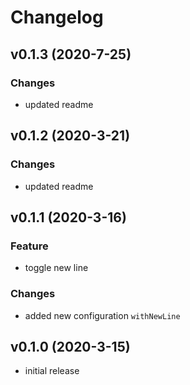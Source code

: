 # Changelog

## v0.1.3 (2020-7-25)

### Changes

- updated readme

## v0.1.2 (2020-3-21)

### Changes

- updated readme

## v0.1.1 (2020-3-16)

### Feature

- toggle new line

### Changes

- added new configuration `withNewLine`

## v0.1.0 (2020-3-15)

- initial release
